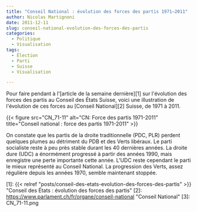 ```yaml
---
title: "Conseil National : évolution des forces des partis 1971–2011"
author: Nicolas Martignoni
date: 2011-12-11
slug: conseil-national-evolution-des-forces-des-partis
categories:
  - Politique
  - Visualisation
tags:
  - Élection
  - Parti
  - Suisse
  - Visualisation

---
```

Pour faire pendant à l'[article de la semaine dernière][1] sur l'évolution des forces des partis au Conseil des États Suisse, voici une illustration de l'évolution de ces forces au [Conseil National][2] Suisse, de 1971 à 2011.

{{< figure src="CN_71-11" alt="CN: Force des partis 1971-2011" title="Conseil national : force des partis 1971-2011" >}}

On constate que les partis de la droite traditionnelle (PDC, PLR) perdent quelques plumes au détriment du PDB et des Verts libéraux. Le parti socialiste reste à peu près stable durant les 40 dernières années. La droite dure (UDC) a énormément progressé à partir des années 1990, mais enregistre une perte importante cette année. L'UDC reste cependant le parti le mieux représenté au Conseil National. La progression des Verts, assez régulière depuis les années 1970, semble maintenant stoppée.

 [1]: {{< relref "posts/conseil-des-etats-evolution-des-forces-des-partis" >}} "Conseil des États : évolution des forces des partis"
 [2]: https://www.parlament.ch/fr/organe/conseil-national "Conseil National"
 [3]: CN_71-11.png

<!--more-->
